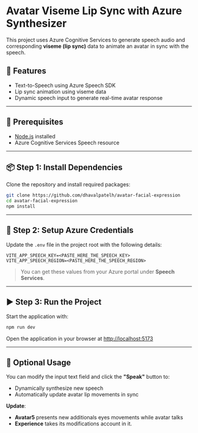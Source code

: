 # Avatar Viseme Lip Sync with Azure Synthesizer

This project uses Azure Cognitive Services to generate speech audio and corresponding **viseme (lip sync)** data to animate an avatar in sync with the speech.

## 🚀 Features

* Text-to-Speech using Azure Speech SDK
* Lip sync animation using viseme data
* Dynamic speech input to generate real-time avatar response

---

## 🧰 Prerequisites

* [Node.js](https://nodejs.org/) installed
* Azure Cognitive Services Speech resource

---

## 📦 Step 1: Install Dependencies

Clone the repository and install required packages:

```bash
git clone https://github.com/dhavalpatelh/avatar-facial-expression
cd avatar-facial-expression
npm install
```

---

## 🔐 Step 2: Setup Azure Credentials

Update the `.env` file in the project root with the following details:

```env
VITE_APP_SPEECH_KEY=<PASTE_HERE_THE_SPEECH_KEY>
VITE_APP_SPEECH_REGION=<PASTE_HERE_THE_SPEECH_REGION>
```

> You can get these values from your Azure portal under **Speech Services**.

---

## ▶️ Step 3: Run the Project

Start the application with:

```bash
npm run dev
```

Open the application in your browser at [http://localhost:5173](http://localhost:5173)

---

## 📝 Optional Usage

You can modify the input text field and click the **"Speak"** button to:

* Dynamically synthesize new speech
* Automatically update avatar lip movements in sync


**Update**:
- **Avatar5** presents new additionals eyes movements while avatar talks
- **Experience** takes its modifications account in it.